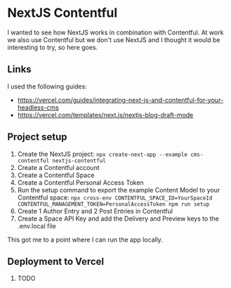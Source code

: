 # NextJS Contentful

I wanted to see how NextJS works in combination with Contentful. At work we also use Contentful but we don't use NextJS and I thought it would be interesting to try, so here goes.

## Links

I used the following guides:

- https://vercel.com/guides/integrating-next-js-and-contentful-for-your-headless-cms
- https://vercel.com/templates/next.js/nextjs-blog-draft-mode

## Project setup

1. Create the NextJS project: `npx create-next-app --example cms-contentful nextjs-contentful`
1. Create a Contentful account
1. Create a Contentful Space
1. Create a Contentful Personal Access Token
1. Run the setup command to export the example Content Model to your Contentful space: `npx cross-env CONTENTFUL_SPACE_ID=YourSpaceId CONTENTFUL_MANAGEMENT_TOKEN=PersonalAccessToken npm run setup`
1. Create 1 Author Entry and 2 Post Entries in Contentful
1. Create a Space API Key and add the Delivery and Preview keys to the .env.local file

This got me to a point where I can run the app locally.

## Deployment to Vercel

1. TODO
